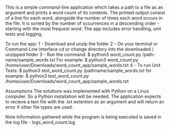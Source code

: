 This is a simple command-line application which takes a path to a file as an argument and prints
a word count of its contents. The printed output consist of a line for each word, alongside the number of
times each word occurs in the file. It is sorted by the number of occurrences in a descending order - starting with the most frequest word. The app includes error handling, unit tests and logging. 

To run the app:
1 - Download and unzip the folder 
2 - On your terminal or Command-Line Interface cd or change directory into the downloaded / unzipped folder
3 - Run the command:
    $ python3 word_count.py /path-name/sample_words.txt
For example:
    $ python3 word_count.py /home/user/Downloads/word_count_app/sample_words.txt
4 - To run Unit Tests:
    $ python3 test_word_count.py /pathname/sample_words.txt
for example:
    $ python3 test_word_count.py /home/user/Downloads/word_count_app/sample_words.txt

Assumptions 
The solutions was implemented with Python on a Linux computer. So a Python installation will be needed.
The application expects to recieve a text file with the .txt extention as an argument and will return an error if other file types are used.

Note
Information gathered while the program is being executed is saved in the log file - logs_word_count.log


